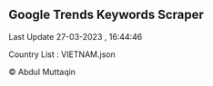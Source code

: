 

## Google Trends Keywords Scraper 
 
Last Update 27-03-2023 , 16:44:46

Country List :
VIETNAM.json



© Abdul Muttaqin 
